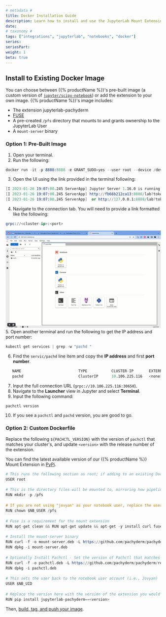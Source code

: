 ```yaml
---
# metadata # 
title: Docker Installation Guide
description: Learn how to install and use the JupyterLab Mount Extension using a Docker image.
date: 
# taxonomy #
tags: ["integrations", "jupyterlab", "notebooks", "docker"]
series:
seriesPart:
weight: 1
beta: true 
---
```



## Install to Existing Docker Image 

You can choose between {{% productName %}}'s pre-built image (a custom version of [`jupyter/scipy-notebook`](https://jupyter-docker-stacks.readthedocs.io/en/latest/using/selecting.html#jupyter-scipy-notebook)) or add the extension to your own image. {{% productName %}}'s image includes:

- The extension jupyterlab-pachyderm
- [FUSE](https://osxfuse.github.io/)
- A pre-created `/pfs` directory that mounts to and grants ownership to the JupyterLab User
- A `mount-server` binary 

### Option 1: Pre-Built Image

1. Open your terminal.
2. Run the following:
 ```s
 docker run -it -p 8888:8888 -e GRANT_SUDO=yes --user root --device /dev/fuse --privileged --entrypoint /opt/conda/bin/jupyter pachyderm/notebooks-user:v{{% extensionJupyterLab %}}  lab --allow-root
 ```
3. Open the UI using the link provided in the terminal following:
 ```s
 [I 2023-01-26 19:07:00.245 ServerApp] Jupyter Server 1.16.0 is running at:
[I 2023-01-26 19:07:00.245 ServerApp] http://fb66b212ca13:8888/lab?token=013dbb47fc32c0f1ec8277a399e8ccf0e4eb87055942a21d
[I 2023-01-26 19:07:00.245 ServerApp]  or http://127.0.0.1:8888/lab?token=013dbb47fc32c0f1ec8277a399e8ccf0e4eb87055942a21d
 ```
4. Navigate to the connection tab. You will need to provide a link formatted like the following:
 ```s
 grpc://<cluster-ip>:<port>
 ```
 ![mount connection url](/images/jupyterlab-extension/mount-connection-url.gif)
5. Open another terminal and run the following to get the IP address and port number:
  ```s
  kubectl get services | grep -w "pachd "
  ```
6. Find the `servic/pachd` line item and copy the **IP address** and first **port number**.
    
 ```s
    NAME                          TYPE           CLUSTER-IP       EXTERNAL-IP   PORT
    pachd                         ClusterIP      10.106.225.116   <none>        30650/TCP,30657/TCP,30658/TCP,30600/TCP,30656/TCP
 ```
7. Input the full connection URL (`grpc://10.106.225.116:30650`).
8. Navigate to the **Launcher** view in Jupyter and select **Terminal**.
9. Input the following command:
 ```s
 pachctl version
 ```
10. If you see a `pachctl` and `pachd` version, you are good to go.


### Option 2: Custom Dockerfile 

Replace the following `${PACHCTL_VERSION}` with the version of `pachctl` that matches your cluster's, and update `<version>` with the release number of the extension.

You can find the latest available version of our {{% productName %}} Mount Extension in [PyPi](https://pypi.org/project/jupyterlab-pachyderm/). 

```s
# This runs the following section as root; if adding to an existing Dockerfile, set the user back to whatever you need. 
USER root

# This is the directory files will be mounted to, mirroring how pipelines are run. 
RUN mkdir -p /pfs 

# If you are not using "jovyan" as your notebook user, replace the user here. 
RUN chown $NB_USER /pfs

# Fuse is a requirement for the mount extension 
RUN apt-get clean && RUN apt-get update && apt-get -y install curl fuse 

# Install the mount-server binary
RUN curl -f -o mount-server.deb -L https://github.com/pachyderm/pachyderm/releases/download/v${PACHCTL_VERSION}/mount-server_${PACHCTL_VERSION}_amd64.deb
RUN dpkg -i mount-server.deb

# Optionally Install Pachctl - Set the version of Pachctl that matches your cluster deployment. 
RUN curl -f -o pachctl.deb -L https://github.com/pachyderm/pachyderm/releases/download/v${PACHCTL_VERSION}/pachctl_${PACHCTL_VERSION}_amd64.deb 
RUN dpkg -i pachctl.deb

# This sets the user back to the notebook user account (i.e., Jovyan) 
USER $NB_UID

# Replace the version here with the version of the extension you would like to install from https://pypi.org/project/jupyterlab-pachyderm/ 
RUN pip install jupyterlab-pachyderm==<version> 
```

Then, [build, tag, and push your image](../../../learn/developer-workflow/working-with-pipelines/#step-2-build-your-docker-image).